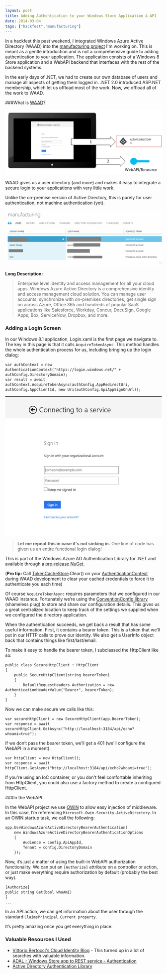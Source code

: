 ```yaml
---
layout: post
title: Adding Authentication to your Windows Store Application & API
date: 2014-03-04
tags: ["hackfest","manufacturing"]
---
```


In a hackfest this past weekend, I integrated Windows Azure Active Directory (WAAD) into the [manufacturing project](http://www.ytechie.com/) I'm working on. This is meant as a gentle introduction and is not a comprehensive guide to adding authentication to your application. The application consists of a Windows 8 Store application and a WebAPI backend that interfaces with the rest of the backend systems.

In the early days of .NET, we had to create our own database of users and manage all aspects of getting them logged in. .NET 2.0 introduced ASP.NET membership, which let us offload most of the work. Now, we offload all of the work to WAAD.

###What is [WAAD](http://www.windowsazure.com/en-us/services/active-directory/)?

![Active Directory Authentication](ad-authentication.png)

WAAD gives us a user directory (and more) and makes it easy to integrate a secure login to your applications with very little work.

Unlike the on-premise version of Active Directory, this is purely for user authentication, not machine authentication (yet).

![Active Directory Users List](ad-users.gif)

**Long Description:**

> Enterprise level identity and access management for all your cloud apps. Windows Azure Active Directory is a comprehensive identity and access management cloud solution. You can manage user accounts, synchronize with on-premises directories, get single sign on across Azure, Office 365 and hundreds of popular SaaS applications like Salesforce, Workday, Concur, DocuSign, Google Apps, Box, ServiceNow, Dropbox, and more.

### Adding a Login Screen
In our Windows 8.1 application, Login.xaml is the first page we navigate to. The key in this page is that it calls `AcquireTokenAsync`. This method handles the whole authentication process for us, including bringing up the login dialog:

	var authContext = new AuthenticationContext("https://login.windows.net/" + authConfig.DirectoryDomain);
	var result = await authContext.AcquireTokenAsync(authConfig.AppRedirectUri, authConfig.AppClientId, new Uri(authConfig.ApiAppSignOnUrl));

![Login Screen](login@2x.jpg)

> **Let me repeat this in case it's not sinking in.** One line of code has given us an entire functional login dialog!

This is part of the Windows Azure AD Authentication Library for .NET and available through a [pre-release NuGet](http://www.nuget.org/packages/Microsoft.IdentityModel.Clients.ActiveDirectory/).

(**Pro tip:** Call [TokenCacheStore](http://msdn.microsoft.com/en-us/library/microsoft.identitymodel.clients.activedirectory.authenticationcontext.tokencachestore.aspx).Clear() on your [AuthenticationContext](http://msdn.microsoft.com/en-us/library/microsoft.identitymodel.clients.activedirectory.authenticationcontext.aspx) during WAAD development to clear your cached credentials to force it to authenticate you each time)

Of course `AcquireTokenAsync` requires parameters that we configured in our WAAD instance. Fortunately we’re using the [ConventionConfig library](https://github.com/ytechie/ConventionConfig) (shameless plug) to store and share our configuration details. This gives us a great centralized location to keep track of the settings we supplied when we configured the directory application.

When the authentication succeeds, we get back a result that has some useful information. First, it contains a bearer token. This is a token that we’ll put in our HTTP calls to prove our identity. We also get a UserInfo object back that contains things like first/last/email.

To make it easy to handle the bearer token, I subclassed the HttpClient like so:

	public class SecureHttpClient : HttpClient
	{
		public SecureHttpClient(string bearerToken)
		{
			DefaultRequestHeaders.Authorization = new AuthenticationHeaderValue("Bearer", bearerToken);
		}
	}

Now we can make secure we calls like this:

	var secureHttpClient = new SecureHttpClient(app.BearerToken);
	var response = await secureHttpClient.GetAsync("http://localhost:3184/api/echo?whoami=true");

If we don’t pass the bearer token, we’ll get a 401 (we'll configure the WebAPI in a moment).

	var httpClient = new HttpClient();
	var response = await httpClient.GetAsync("http://localhost:3184/api/echo?whoami=true");

If you're using an IoC container, or you don't feel comfortable inheriting from HttpClient, you could also use a factory method to create a configured HttpClient.

###In the WebAPI

In the WebAPI project we use [OWIN](http://owin.org/) to allow easy injection of middleware. In this case, I’m referencing `Microsoft.Owin.Security.ActiveDirectory`. In an OWIN startup task, we call the following:

	app.UseWindowsAzureActiveDirectoryBearerAuthentication(
		new WindowsAzureActiveDirectoryBearerAuthenticationOptions
		{
			Audience = config.ApiAppId,
			Tenant = config.DirectoryDomain
		});

Now, it’s just a matter of using the built-in WebAPI authorization functionality. We can put an `[Authorize]` attribute on a controller or action, or just make everything require authorization by default (probably the best way).

	[Authorize]
	public string Get(bool whoAmI)
	{
	...

In an API action, we can get information about the user through the standard `ClaimsPrincipal.Current property`.

It’s pretty amazing once you get everything in place.

### Valuable Resources I Used

* [Vittorio Bertocci's Cloud Identity Blog](http://www.cloudidentity.com/blog/) - This turned up in a lot of searches with valuable information.
* [ADAL - Windows Store app to REST service - Authentication](http://code.msdn.microsoft.com/windowsapps/ADAL-Windows-Store-app-to-e9250d6f/)
* [Active Directory Authentication Library](http://www.nuget.org/packages/Microsoft.IdentityModel.Clients.ActiveDirectory/)